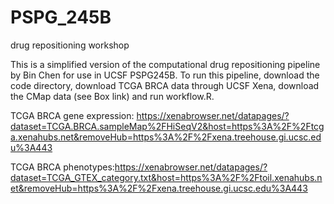 # PSPG_245B
drug repositioning workshop

This is a simplified version of the computational drug repositioning pipeline by Bin Chen for use in UCSF PSPG245B. To run this pipeline, download the code directory, download TCGA BRCA data through UCSF Xena, download the CMap data (see Box link) and run workflow.R.

TCGA BRCA gene expression: https://xenabrowser.net/datapages/?dataset=TCGA.BRCA.sampleMap%2FHiSeqV2&host=https%3A%2F%2Ftcga.xenahubs.net&removeHub=https%3A%2F%2Fxena.treehouse.gi.ucsc.edu%3A443

TCGA BRCA phenotypes:https://xenabrowser.net/datapages/?dataset=TCGA_GTEX_category.txt&host=https%3A%2F%2Ftoil.xenahubs.net&removeHub=https%3A%2F%2Fxena.treehouse.gi.ucsc.edu%3A443
